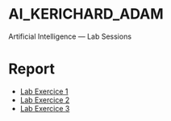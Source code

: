 # AI_KERICHARD_ADAM

Artificial Intelligence — Lab Sessions

# Report

- [Lab Exercice 1](./TP1_2/Exercices/TP1_2_A.ipynb)
- [Lab Exercice 2](./TP1_2/Exercices/TP1_2_B.ipynb)
- [Lab Exercice 3](./TP1_2/Exercices/TP1_2_C.ipynb)